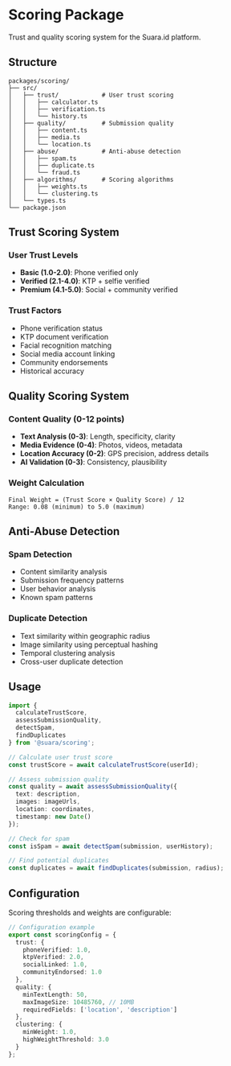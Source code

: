 # Scoring Package

Trust and quality scoring system for the Suara.id platform.

## Structure

```
packages/scoring/
├── src/
│   ├── trust/            # User trust scoring
│   │   ├── calculator.ts
│   │   ├── verification.ts
│   │   └── history.ts
│   ├── quality/          # Submission quality
│   │   ├── content.ts
│   │   ├── media.ts
│   │   └── location.ts
│   ├── abuse/            # Anti-abuse detection
│   │   ├── spam.ts
│   │   ├── duplicate.ts
│   │   └── fraud.ts
│   ├── algorithms/       # Scoring algorithms
│   │   ├── weights.ts
│   │   └── clustering.ts
│   └── types.ts
└── package.json
```

## Trust Scoring System

### User Trust Levels
- **Basic (1.0-2.0)**: Phone verified only
- **Verified (2.1-4.0)**: KTP + selfie verified
- **Premium (4.1-5.0)**: Social + community verified

### Trust Factors
- Phone verification status
- KTP document verification
- Facial recognition matching
- Social media account linking
- Community endorsements
- Historical accuracy

## Quality Scoring System

### Content Quality (0-12 points)
- **Text Analysis (0-3)**: Length, specificity, clarity
- **Media Evidence (0-4)**: Photos, videos, metadata
- **Location Accuracy (0-2)**: GPS precision, address details
- **AI Validation (0-3)**: Consistency, plausibility

### Weight Calculation
```
Final Weight = (Trust Score × Quality Score) / 12
Range: 0.08 (minimum) to 5.0 (maximum)
```

## Anti-Abuse Detection

### Spam Detection
- Content similarity analysis
- Submission frequency patterns
- User behavior analysis
- Known spam patterns

### Duplicate Detection
- Text similarity within geographic radius
- Image similarity using perceptual hashing
- Temporal clustering analysis
- Cross-user duplicate detection

## Usage

```typescript
import { 
  calculateTrustScore,
  assessSubmissionQuality,
  detectSpam,
  findDuplicates 
} from '@suara/scoring';

// Calculate user trust score
const trustScore = await calculateTrustScore(userId);

// Assess submission quality
const quality = await assessSubmissionQuality({
  text: description,
  images: imageUrls,
  location: coordinates,
  timestamp: new Date()
});

// Check for spam
const isSpam = await detectSpam(submission, userHistory);

// Find potential duplicates
const duplicates = await findDuplicates(submission, radius);
```

## Configuration

Scoring thresholds and weights are configurable:

```typescript
// Configuration example
export const scoringConfig = {
  trust: {
    phoneVerified: 1.0,
    ktpVerified: 2.0,
    socialLinked: 1.0,
    communityEndorsed: 1.0
  },
  quality: {
    minTextLength: 50,
    maxImageSize: 10485760, // 10MB
    requiredFields: ['location', 'description']
  },
  clustering: {
    minWeight: 1.0,
    highWeightThreshold: 3.0
  }
};
```
